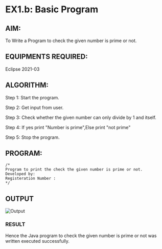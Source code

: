 # EX1.b: Basic Program

## AIM:

To Write a Program to check the given number is prime or not.

## EQUIPMENTS REQUIRED:

Eclipse 2021-03

## ALGORITHM:

Step 1: Start the program.

Step 2: Get input from user.

Step 3: Check whether the given number can only divide by 1 and itself.

Step 4: If yes print "Number is prime",Else print "not prime"

Step 5: Stop the program.

## PROGRAM:
```
/*
Program to print the check the given number is prime or not.
Developed by:
Registeration Number :
*/
```
## OUTPUT
![Output](Output.png)




### RESULT
Hence the Java program to check the given number is prime or not was written executed successfully.

